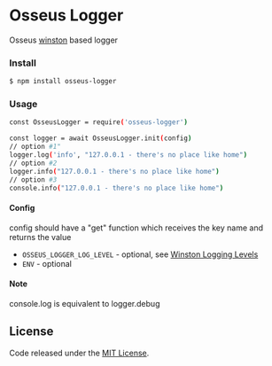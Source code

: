 # Osseus Logger

Osseus [winston](https://github.com/winstonjs/winston) based logger

### Install
```bash
$ npm install osseus-logger
```

### Usage
```bash
const OsseusLogger = require('osseus-logger')

const logger = await OsseusLogger.init(config)
// option #1"
logger.log('info', "127.0.0.1 - there's no place like home")
// option #2
logger.info("127.0.0.1 - there's no place like home")
// option #3
console.info("127.0.0.1 - there's no place like home")
```

#### Config
config should have a "get" function which receives the key name and returns the value

* `OSSEUS_LOGGER_LOG_LEVEL` - optional, see [Winston Logging Levels](https://github.com/winstonjs/winston#logging-levels)
* `ENV` - optional

#### Note
console.log is equivalent to logger.debug

## License
Code released under the [MIT License](https://github.com/colucom/osseus-logger/blob/master/LICENSE).